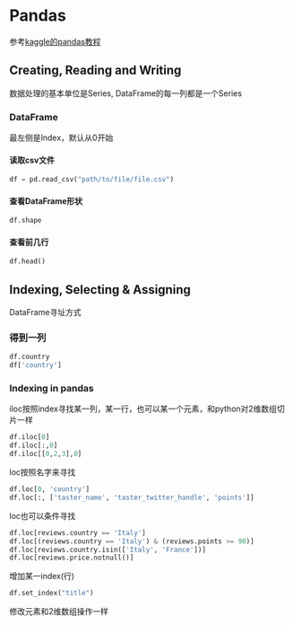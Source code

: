 # Pandas

参考[kaggle的pandas教程](https://www.kaggle.com/code/residentmario/creating-reading-and-writing)

## Creating, Reading and Writing

数据处理的基本单位是Series, DataFrame的每一列都是一个Series

### DataFrame

最左侧是Index，默认从0开始

#### 读取csv文件

```python
df = pd.read_csv("path/to/file/file.csv")
```

#### 查看DataFrame形状

```python
df.shape
```

#### 查看前几行

```python
df.head()
```

## Indexing, Selecting & Assigning

DataFrame寻址方式

### 得到一列

```python
df.country
df['country']
```

### Indexing in pandas

iloc按照index寻找某一列，某一行，也可以某一个元素，和python对2维数组切片一样

```python
df.iloc[0]
df.iloc[:,0]
df.iloc[[0,2,3],0]
```

loc按照名字来寻找

```python
df.loc[0, 'country']
df.loc[:, ['taster_name', 'taster_twitter_handle', 'points']]
```

loc也可以条件寻找

```python
df.loc[reviews.country == 'Italy']
df.loc[(reviews.country == 'Italy') & (reviews.points >= 90)]
df.loc[reviews.country.isin(['Italy', 'France'])]
df.loc[reviews.price.notnull()]
```

增加某一index(行)

```python
df.set_index("title")
```

修改元素和2维数组操作一样
